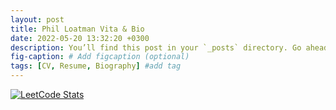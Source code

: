 ```yaml
---
layout: post
title: Phil Loatman Vita & Bio
date: 2022-05-20 13:32:20 +0300
description: You’ll find this post in your `_posts` directory. Go ahead and edit it and re-build the site to see your changes. # Add post description (optional)
fig-caption: # Add figcaption (optional)
tags: [CV, Resume, Biography] #add tag
---
```




[![LeetCode Stats](https://leetcode.card.workers.dev/loatmanp?theme=auto&font=baloo&extension=activity)](https://leetcode.com/loatmanp/)
